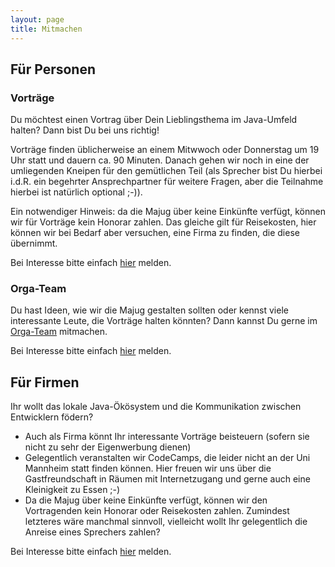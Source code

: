 ```yaml
---
layout: page
title: Mitmachen
---
```


## Für Personen

### Vorträge

Du möchtest einen Vortrag über Dein Lieblingsthema im Java-Umfeld halten? Dann bist Du bei uns richtig!

Vorträge finden üblicherweise an einem Mitwwoch oder Donnerstag um 19 Uhr statt und dauern ca. 90 Minuten. Danach gehen wir noch in eine der umliegenden Kneipen für den gemütlichen Teil (als Sprecher bist Du hierbei i.d.R. ein begehrter Ansprechpartner für weitere Fragen, aber die Teilnahme hierbei ist natürlich optional ;-)).

Ein notwendiger Hinweis: da die Majug über keine Einkünfte verfügt, können wir für Vorträge kein Honorar zahlen. Das gleiche gilt für Reisekosten, hier können wir bei Bedarf aber versuchen, eine Firma zu finden, die diese übernimmt.

Bei Interesse bitte einfach [hier](/about) melden.

### Orga-Team

Du hast Ideen, wie wir die Majug gestalten sollten oder kennst viele interessante Leute, die Vorträge halten könnten? Dann kannst Du gerne im [Orga-Team](/about) mitmachen. 

Bei Interesse bitte einfach [hier](/about) melden.

## Für Firmen

Ihr wollt das lokale Java-Ökösystem und die Kommunikation zwischen Entwicklern födern? 

* Auch als Firma könnt Ihr interessante Vorträge beisteuern (sofern sie nicht zu sehr der Eigenwerbung dienen)
* Gelegentlich veranstalten wir CodeCamps, die leider nicht an der Uni Mannheim statt finden können. Hier freuen wir uns über die Gastfreundschaft in Räumen mit Internetzugang und gerne auch eine Kleinigkeit zu Essen ;-)
* Da die Majug über keine Einkünfte verfügt, können wir den Vortragenden kein Honorar oder Reisekosten zahlen. Zumindest letzteres wäre manchmal sinnvoll, vielleicht wollt Ihr gelegentlich die Anreise eines Sprechers zahlen?

Bei Interesse bitte einfach [hier](/about) melden.